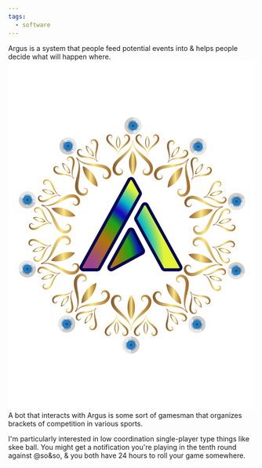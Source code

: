 ```yaml
---
tags:
  - software
---
```

Argus is a system that people feed potential events into & helps people decide what will happen where.
![Argus' Icon | center | 250](images/software/Argus%20Icon.svg)
A bot that interacts with Argus is some sort of gamesman that organizes brackets of competition in various sports.

I'm particularly interested in low coordination single-player type things like skee ball. You might get a notification you're playing in the tenth round against @so&so, & you both have 24 hours to roll your game somewhere.